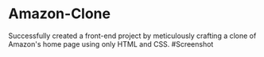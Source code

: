 # Amazon-Clone
Successfully created a front-end project by meticulously crafting a clone of Amazon's home page using only HTML and CSS.
#Screenshot
